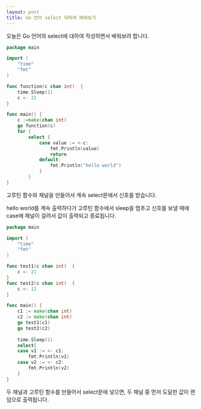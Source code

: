 ```yaml
---
layout: post
title: Go 언어 select 대하여 배워보기 
---
```


오늘은 Go 언어의 select에 대하여 작성하면서 배워보려 합니다.

```go
package main

import (
	"time"
	"fmt"
)

func function(c chan int)  {
	time.Sleep(1)
	c <- 21
}

func main() {
	c :=make(chan int)
	go function(c)
	for {
		select {
			case value := <-c:
				fmt.Println(value)
				return
			default:
				fmt.Println("hello world")
			}
		}
}
```

고루틴 함수와 채널을 만들어서 계속 select문에서 신호를 받습니다.

hello world를 계속 출력하다가 고루틴 함수에서 sleep을 멈추고 신호를 보낼 때에 case에 채널이 걸려서 값이 출력되고 종료됩니다.

```go
package main

import (
	"time"
	"fmt"
)

func test1(c chan int)  {
	c <- 21
}
func test2(c chan int)  {
	c <- 12
}

func main() {
	c1 := make(chan int)
	c2 := make(chan int)
	go test1(c1)
	go test2(c2)
	
	time.Sleep(1)
	select{
	case v1 := <- c1:
		fmt.Println(v1)
	case v2 := <- c2:
		fmt.Println(v2)
	}
}
```

두 채널과 고루틴 함수를 만들어서 select문에 넣으면, 두 채널 중 먼저 도달한 값이 랜덤으로 출력됩니다. 